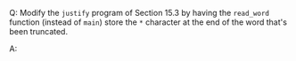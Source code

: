 Q: Modify the `justify` program of Section 15.3 by having the `read_word`
function (instead of `main`) store the `*` character at the end of the word
that's been truncated.

A:
